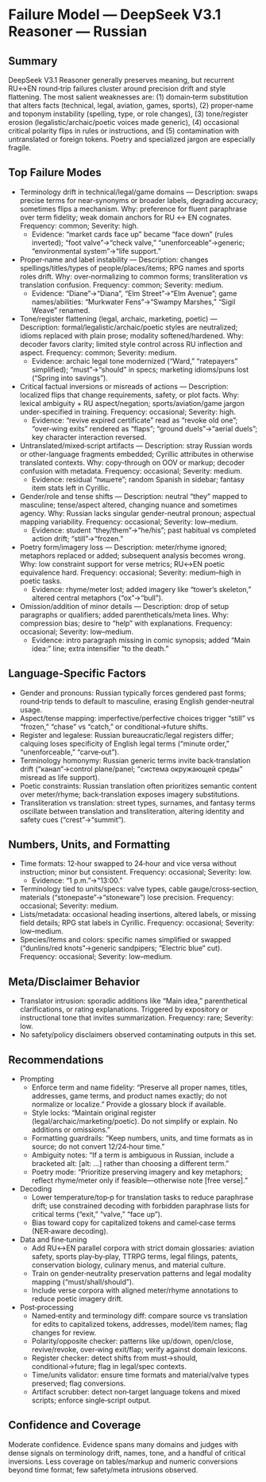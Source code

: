 # Failure Model — DeepSeek V3.1 Reasoner — Russian

## Summary
DeepSeek V3.1 Reasoner generally preserves meaning, but recurrent RU↔EN round‑trip failures cluster around precision drift and style flattening. The most salient weaknesses are: (1) domain‑term substitution that alters facts (technical, legal, aviation, games, sports), (2) proper‑name and toponym instability (spelling, type, or role changes), (3) tone/register erosion (legalistic/archaic/poetic voices made generic), (4) occasional critical polarity flips in rules or instructions, and (5) contamination with untranslated or foreign tokens. Poetry and specialized jargon are especially fragile.

## Top Failure Modes
- Terminology drift in technical/legal/game domains — Description: swaps precise terms for near‑synonyms or broader labels, degrading accuracy; sometimes flips a mechanism. Why: preference for fluent paraphrase over term fidelity; weak domain anchors for RU ↔ EN cognates. Frequency: common; Severity: high.
  - Evidence: “market cards face up” became “face down” (rules inverted); “foot valve”→“check valve,” “unenforceable”→generic; “environmental system”→“life support.”
- Proper‑name and label instability — Description: changes spellings/titles/types of people/places/items; RPG names and sports roles drift. Why: over‑normalizing to common forms; transliteration vs translation confusion. Frequency: common; Severity: medium.
  - Evidence: “Diane”→“Diana”, “Elm Street”→“Elm Avenue”; game names/abilities: “Murkwater Fens”→“Swampy Marshes,” “Sigil Weave” renamed.
- Tone/register flattening (legal, archaic, marketing, poetic) — Description: formal/legalistic/archaic/poetic styles are neutralized; idioms replaced with plain prose; modality softened/hardened. Why: decoder favors clarity; limited style control across RU inflection and aspect. Frequency: common; Severity: medium.
  - Evidence: archaic legal tone modernized (“Ward,” “ratepayers” simplified); “must”→“should” in specs; marketing idioms/puns lost (“Spring into savings”).
- Critical factual inversions or misreads of actions — Description: localized flips that change requirements, safety, or plot facts. Why: lexical ambiguity + RU aspect/negation; sports/aviation/game jargon under-specified in training. Frequency: occasional; Severity: high.
  - Evidence: “revive expired certificate” read as “revoke old one”; “over‑wing exits” rendered as “flaps”; “ground duels”→“aerial duels”; key character interaction reversed.
- Untranslated/mixed‑script artifacts — Description: stray Russian words or other-language fragments embedded; Cyrillic attributes in otherwise translated contexts. Why: copy-through on OOV or markup; decoder confusion with metadata. Frequency: occasional; Severity: medium.
  - Evidence: residual “пишете”; random Spanish in sidebar; fantasy item stats left in Cyrillic.
- Gender/role and tense shifts — Description: neutral “they” mapped to masculine; tense/aspect altered, changing nuance and sometimes agency. Why: Russian lacks singular gender-neutral pronoun; aspectual mapping variability. Frequency: occasional; Severity: low–medium.
  - Evidence: student “they/them”→“he/his”; past habitual vs completed action drift; “still”→“frozen.”
- Poetry form/imagery loss — Description: meter/rhyme ignored; metaphors replaced or added; subsequent analysis becomes wrong. Why: low constraint support for verse metrics; RU↔EN poetic equivalence hard. Frequency: occasional; Severity: medium–high in poetic tasks.
  - Evidence: rhyme/meter lost; added imagery like “tower’s skeleton,” altered central metaphors (“ox”→“bull”).
- Omission/addition of minor details — Description: drop of setup paragraphs or qualifiers; added parentheticals/meta lines. Why: compression bias; desire to “help” with explanations. Frequency: occasional; Severity: low–medium.
  - Evidence: intro paragraph missing in comic synopsis; added “Main idea:” line; extra intensifier “to the death.”

## Language‑Specific Factors
- Gender and pronouns: Russian typically forces gendered past forms; round‑trip tends to default to masculine, erasing English gender‑neutral usage.
- Aspect/tense mapping: imperfective/perfective choices trigger “still” vs “frozen,” “chase” vs “catch,” or conditional→future shifts.
- Register and legalese: Russian bureaucratic/legal registers differ; calquing loses specificity of English legal terms (“minute order,” “unenforceable,” “carve‑out”).
- Terminology homonymy: Russian generic terms invite back‑translation drift (“канал”→control plane/panel; “система окружающей среды” misread as life support).
- Poetic constraints: Russian translation often prioritizes semantic content over meter/rhyme; back‑translation exposes imagery substitutions.
- Transliteration vs translation: street types, surnames, and fantasy terms oscillate between translation and transliteration, altering identity and safety cues (“crest”→“summit”).

## Numbers, Units, and Formatting
- Time formats: 12‑hour swapped to 24‑hour and vice versa without instruction; minor but consistent. Frequency: occasional; Severity: low.
  - Evidence: “1 p.m.”→“13:00.”
- Terminology tied to units/specs: valve types, cable gauge/cross‑section, materials (“stonepaste”→“stoneware”) lose precision. Frequency: occasional; Severity: medium.
- Lists/metadata: occasional heading insertions, altered labels, or missing field details; RPG stat labels in Cyrillic. Frequency: occasional; Severity: low–medium.
- Species/items and colors: specific names simplified or swapped (“dunlins/red knots”→generic sandpipers; “Electric blue” cut). Frequency: occasional; Severity: low–medium.

## Meta/Disclaimer Behavior
- Translator intrusion: sporadic additions like “Main idea,” parenthetical clarifications, or rating explanations. Triggered by expository or instructional tone that invites summarization. Frequency: rare; Severity: low.
- No safety/policy disclaimers observed contaminating outputs in this set.

## Recommendations
- Prompting
  - Enforce term and name fidelity: “Preserve all proper names, titles, addresses, game terms, and product names exactly; do not normalize or localize.” Provide a glossary block if available.
  - Style locks: “Maintain original register (legal/archaic/marketing/poetic). Do not simplify or explain. No additions or omissions.”
  - Formatting guardrails: “Keep numbers, units, and time formats as in source; do not convert 12/24‑hour time.”
  - Ambiguity notes: “If a term is ambiguous in Russian, include a bracketed alt: [alt: …] rather than choosing a different term.”
  - Poetry mode: “Prioritize preserving imagery and key metaphors; reflect rhyme/meter only if feasible—otherwise note [free verse].”
- Decoding
  - Lower temperature/top‑p for translation tasks to reduce paraphrase drift; use constrained decoding with forbidden paraphrase lists for critical terms (“exit,” “valve,” “face up”).
  - Bias toward copy for capitalized tokens and camel‑case terms (NER‑aware decoding).
- Data and fine‑tuning
  - Add RU↔EN parallel corpora with strict domain glossaries: aviation safety, sports play‑by‑play, TTRPG terms, legal filings, patents, conservation biology, culinary menus, and material culture.
  - Train on gender‑neutrality preservation patterns and legal modality mapping (“must/shall/should”).
  - Include verse corpora with aligned meter/rhyme annotations to reduce poetic imagery drift.
- Post‑processing
  - Named‑entity and terminology diff: compare source vs translation for edits to capitalized tokens, addresses, model/item names; flag changes for review.
  - Polarity/opposite checker: patterns like up/down, open/close, revive/revoke, over‑wing exit/flap; verify against domain lexicons.
  - Register checker: detect shifts from must→should, conditional→future; flag in legal/spec contexts.
  - Time/units validator: ensure time formats and material/valve types preserved; flag conversions.
  - Artifact scrubber: detect non‑target language tokens and mixed scripts; enforce single‑script output.

## Confidence and Coverage
Moderate confidence. Evidence spans many domains and judges with dense signals on terminology drift, names, tone, and a handful of critical inversions. Less coverage on tables/markup and numeric conversions beyond time format; few safety/meta intrusions observed.